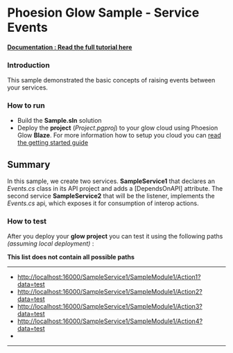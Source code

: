 # Phoesion Glow Sample - Service Events


#### [Documentation : Read the full tutorial here](https://glow-docs.phoesion.com/articles/Tutorials_Service_Interop.html)


### Introduction
This sample demonstrated the basic concepts of raising events between your services.


### How to run
- Build the **Sample.sln** solution
- Deploy the **project** (*Project.pgproj*) to your glow cloud using Phoesion Glow **Blaze**. For more information how to setup you cloud you can [read the getting started guide](https://glow-docs.phoesion.com/articles/Getting_Started_DevMachine_Setup.html)


## Summary
In this sample, we create two services. **SampleService1** that declares an *Events.cs* class in its API project and adds a [DependsOnAPI] attribute. The second service **SampleService2** that will be the listener, implements the *Events.cs* api, which exposes it for consumption of interop actions.


### How to test
After you deploy your **glow project** you can test it using the following paths *(assuming local deployment)* :

**This list does not contain all possible paths**

---

- [http://localhost:16000/SampleService1/SampleModule1/Action1?data=test](http://localhost:16000/SampleService1/SampleModule1/Action1?data=test) 
- [http://localhost:16000/SampleService1/SampleModule1/Action2?data=test](http://localhost:16000/SampleService1/SampleModule1/Action2?data=test) 
- [http://localhost:16000/SampleService1/SampleModule1/Action3?data=test](http://localhost:16000/SampleService1/SampleModule1/Action3?data=test) 
- [http://localhost:16000/SampleService1/SampleModule1/Action4?data=test](http://localhost:16000/SampleService1/SampleModule1/Action4?data=test) 
- 
---



